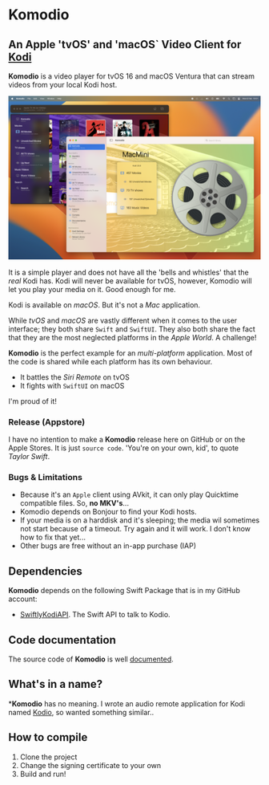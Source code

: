 #  Komodio

## An Apple 'tvOS' and 'macOS` Video Client for  [Kodi](https://kodi.tv)

**Komodio** is a video player for tvOS 16 and macOS Ventura that can stream videos from your local Kodi host.

![Komodio](https://github.com/Desbeers/Komodio/raw/main/screenshot.png)

It is a simple player and does not have all the 'bells and whistles' that the *real* Kodi has. Kodi will never be available for tvOS, however, Komodio will let you play your media on it. Good enough for me.

Kodi is available on *macOS*. But it's not a *Mac* application.

While *tvOS* and *macOS* are vastly different when it comes to the user interface; they both share `Swift` and `SwiftUI`. They also both share the fact that they are the most neglected platforms in the *Apple World*. A challenge!

**Komodio** is the perfect example for an *multi-platform* application. Most of the code is shared while each platform has its own behaviour.

- It battles the *Siri Remote* on tvOS
- It fights with `SwiftUI` on macOS

I'm proud of it!

### Release (Appstore)

I have no intention to make a **Komodio** release here on GitHub or on the Apple Stores. It is just `source code`. 'You're on your own, kid', to quote *Taylor Swift*.

### Bugs & Limitations

- Because it's an `Apple` client using AVkit, it can only play Quicktime compatible files. So, **no MKV's**...
- Komodio depends on Bonjour to find your Kodi hosts.
- If your media is on a harddisk and it's sleeping; the media wil sometimes not start because of a timeout. Try again and it will work. I don't know how to fix that yet...
- Other bugs are free without an in-app purchase (IAP)

## Dependencies

**Komodio** depends on the following Swift Package that is in my GitHub account:

- [SwiftlyKodiAPI](https://github.com/Desbeers/swiftlykodiapi). The Swift API to talk to Kodio.

## Code documentation

The source code of **Komodio** is well [documented](https://desbeers.github.io/Komodio/).

## What's in a name?

***Komodio** has no meaning. I wrote an audio remote application for Kodi named [Kodio](https://github.com/Desbeers/Kodio/), so wanted something similar..

## How to compile

1. Clone the project
2. Change the signing certificate to your own
2. Build and run!
